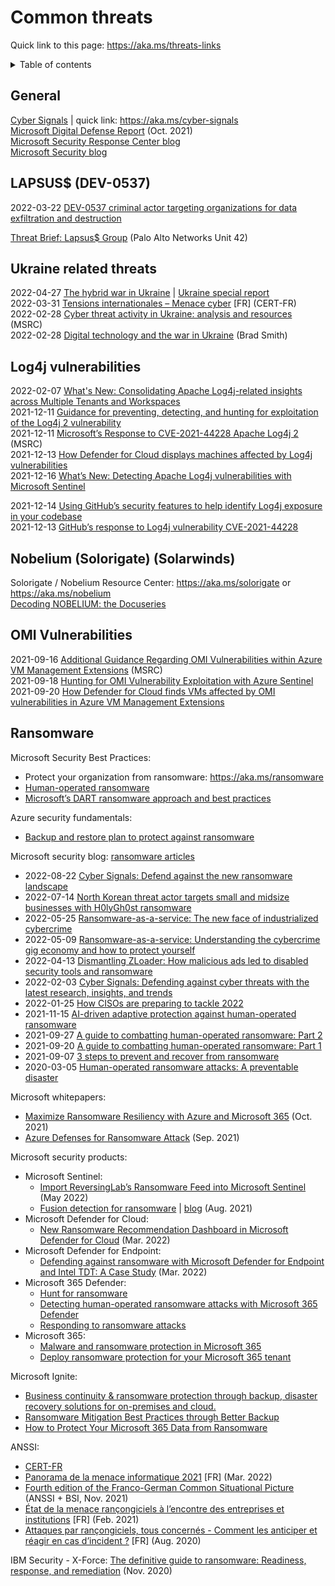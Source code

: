 # Common threats

Quick link to this page: https://aka.ms/threats-links

<details><summary>Table of contents</summary>

* [General](#general)
* [LAPSUS$ (DEV-0537)](#lapsus)
* [Ukraine related threats](#ukraine)
* [Log4j vulnerabilities](#log4j)
* [Nobelium (Solorigate) (Solarwinds)](#nobelium)
* [OMI Vulnerabilities](#omi)
* [Ransomware](#ransomware)

</details>

<a name="general"></a>

## General

[Cyber Signals](https://news.microsoft.com/cyber-signals/) | quick link: https://aka.ms/cyber-signals  
[Microsoft Digital Defense Report](https://www.microsoft.com/en-us/security/business/microsoft-digital-defense-report) (Oct. 2021)  
[Microsoft Security Response Center blog](https://msrc-blog.microsoft.com/)  
[Microsoft Security blog](https://www.microsoft.com/security/blog/)

<a name="lapsus"></a>

## LAPSUS$ (DEV-0537)

2022-03-22 [DEV-0537 criminal actor targeting organizations for data exfiltration and destruction](https://www.microsoft.com/security/blog/2022/03/22/dev-0537-criminal-actor-targeting-organizations-for-data-exfiltration-and-destruction/)

[Threat Brief: Lapsus$ Group](https://unit42.paloaltonetworks.com/lapsus-group/) (Palo Alto Networks Unit 42)

<a name="ukraine"></a>

## Ukraine related threats

2022-04-27 [The hybrid war in Ukraine](https://blogs.microsoft.com/on-the-issues/2022/04/27/hybrid-war-ukraine-russia-cyberattacks/) | [Ukraine special report](https://aka.ms/ukrainespecialreport)  
2022-03-31 [Tensions internationales – Menace cyber](https://www.cert.ssi.gouv.fr/cti/CERTFR-2022-CTI-001/) [FR] (CERT-FR)  
2022-02-28 [Cyber threat activity in Ukraine: analysis and resources](https://msrc-blog.microsoft.com/2022/02/28/analysis-resources-cyber-threat-activity-ukraine/) (MSRC)  
2022-02-28 [Digital technology and the war in Ukraine](https://blogs.microsoft.com/on-the-issues/2022/02/28/ukraine-russia-digital-war-cyberattacks/) (Brad Smith)

<a name="log4j"></a>

## Log4j vulnerabilities

2022-02-07 [What's New: Consolidating Apache Log4j-related insights across Multiple Tenants and Workspaces](https://techcommunity.microsoft.com/t5/microsoft-sentinel-blog/what-s-new-consolidating-apache-log4j-related-insights-across/ba-p/3061161)  
2021-12-11 [Guidance for preventing, detecting, and hunting for exploitation of the Log4j 2 vulnerability](https://www.microsoft.com/security/blog/2021/12/11/guidance-for-preventing-detecting-and-hunting-for-cve-2021-44228-log4j-2-exploitation/)  
2021-12-11 [Microsoft’s Response to CVE-2021-44228 Apache Log4j 2](https://msrc-blog.microsoft.com/2021/12/11/microsofts-response-to-cve-2021-44228-apache-log4j2/) (MSRC)  
2021-12-13 [How Defender for Cloud displays machines affected by Log4j vulnerabilities](https://techcommunity.microsoft.com/t5/microsoft-defender-for-cloud/how-defender-for-cloud-displays-machines-affected-by-log4j/ba-p/3037271)  
2021-12-16 [What’s New: Detecting Apache Log4j vulnerabilities with Microsoft Sentinel](https://techcommunity.microsoft.com/t5/microsoft-sentinel-blog/what-s-new-detecting-apache-log4j-vulnerabilities-with-microsoft/ba-p/3040391)

2021-12-14 [Using GitHub’s security features to help identify Log4j exposure in your codebase](https://github.blog/2021-12-14-using-githubs-security-features-identify-log4j-exposure-codebase/)  
2021-12-13 [GitHub’s response to Log4j vulnerability CVE-2021-44228](https://github.blog/2021-12-13-githubs-response-to-log4j-vulnerability-cve-2021-44228/)

<a name="nobelium"></a>

## Nobelium (Solorigate) (Solarwinds)

Solorigate / Nobelium Resource Center: https://aka.ms/solorigate or https://aka.ms/nobelium  
[Decoding NOBELIUM: the Docuseries](https://www.youtube.com/playlist?list=PL3ZTgFEc7Lyt46DSa1sUR9YUK1OuGIeNB)

<a name="omi"></a>

## OMI Vulnerabilities

2021-09-16 [Additional Guidance Regarding OMI Vulnerabilities within Azure VM Management Extensions](https://msrc-blog.microsoft.com/2021/09/16/additional-guidance-regarding-omi-vulnerabilities-within-azure-vm-management-extensions/) (MSRC)  
2021-09-18 [Hunting for OMI Vulnerability Exploitation with Azure Sentinel](https://techcommunity.microsoft.com/t5/microsoft-sentinel-blog/hunting-for-omi-vulnerability-exploitation-with-azure-sentinel/ba-p/2764093)  
2021-09-20 [How Defender for Cloud finds VMs affected by OMI vulnerabilities in Azure VM Management Extensions](https://techcommunity.microsoft.com/t5/microsoft-defender-for-cloud/how-defender-for-cloud-finds-vms-affected-by-omi-vulnerabilities/ba-p/2767240)

<a name="ransomware"></a>

## Ransomware

Microsoft Security Best Practices:
 * Protect your organization from ransomware: https://aka.ms/ransomware
 * [Human-operated ransomware](https://docs.microsoft.com/en-us/security/compass/human-operated-ransomware)
 * [Microsoft’s DART ransomware approach and best practices](https://docs.microsoft.com/en-us/security/compass/incident-response-playbook-dart-ransomware-approach)

Azure security fundamentals:
* [Backup and restore plan to protect against ransomware](https://docs.microsoft.com/en-us/azure/security/fundamentals/backup-plan-to-protect-against-ransomware)

Microsoft security blog:
[ransomware articles](https://www.microsoft.com/security/blog/ransomware/)
* 2022-08-22 [Cyber Signals: Defend against the new ransomware landscape](https://www.microsoft.com/security/blog/2022/08/22/cyber-signals-defend-against-the-new-ransomware-landscape/)
* 2022-07-14 [North Korean threat actor targets small and midsize businesses with H0lyGh0st ransomware](https://www.microsoft.com/security/blog/2022/07/14/north-korean-threat-actor-targets-small-and-midsize-businesses-with-h0lygh0st-ransomware/)
* 2022-05-25 [Ransomware-as-a-service: The new face of industrialized cybercrime](https://www.microsoft.com/en-us/security/business/security-insider/anatomy-of-an-external-attack-surface/ransomware-as-a-service-the-new-face-of-industrialized-cybercrime/)
* 2022-05-09 [Ransomware-as-a-service: Understanding the cybercrime gig economy and how to protect yourself](https://www.microsoft.com/security/blog/2022/05/09/ransomware-as-a-service-understanding-the-cybercrime-gig-economy-and-how-to-protect-yourself/)
* 2022-04-13 [Dismantling ZLoader: How malicious ads led to disabled security tools and ransomware](https://www.microsoft.com/security/blog/2022/04/13/dismantling-zloader-how-malicious-ads-led-to-disabled-security-tools-and-ransomware/)
* 2022-02-03 [Cyber Signals: Defending against cyber threats with the latest research, insights, and trends](https://www.microsoft.com/security/blog/2022/02/03/cyber-signals-defending-against-cyber-threats-with-the-latest-research-insights-and-trends/)
* 2022-01-25 [How CISOs are preparing to tackle 2022](https://www.microsoft.com/security/blog/2022/01/25/how-cisos-are-preparing-to-tackle-2022/)
* 2021-11-15 [AI-driven adaptive protection against human-operated ransomware](https://www.microsoft.com/security/blog/2021/11/15/ai-driven-adaptive-protection-against-human-operated-ransomware/)
* 2021-09-27 [A guide to combatting human-operated ransomware: Part 2](https://www.microsoft.com/security/blog/2021/09/27/a-guide-to-combatting-human-operated-ransomware-part-2/)
* 2021-09-20 [A guide to combatting human-operated ransomware: Part 1](https://www.microsoft.com/security/blog/2021/09/20/a-guide-to-combatting-human-operated-ransomware-part-1/)
* 2021-09-07 [3 steps to prevent and recover from ransomware](https://www.microsoft.com/security/blog/2021/09/07/3-steps-to-prevent-and-recover-from-ransomware/)
* 2020-03-05 [Human-operated ransomware attacks: A preventable disaster](https://www.microsoft.com/security/blog/2020/03/05/human-operated-ransomware-attacks-a-preventable-disaster/)

Microsoft whitepapers:
* [Maximize Ransomware Resiliency with Azure and Microsoft 365](https://azure.microsoft.com/en-us/resources/maximize-ransomware-resiliency-with-azure-and-microsoft-365/) (Oct. 2021)
* [Azure Defenses for Ransomware Attack](https://azure.microsoft.com/en-us/resources/azure-defenses-for-ransomware-attack/) (Sep. 2021)

Microsoft security products:
* Microsoft Sentinel:
  * [Import ReversingLab’s Ransomware Feed into Microsoft Sentinel](https://techcommunity.microsoft.com/t5/microsoft-sentinel-blog/import-reversinglab-s-ransomware-feed-into-microsoft-sentinel/ba-p/3423937) (May 2022)
  * [Fusion detection for ransomware](https://docs.microsoft.com/en-us/azure/sentinel/fusion#fusion-for-ransomware) | [blog](https://techcommunity.microsoft.com/t5/microsoft-sentinel-blog/what-s-new-fusion-detection-for-ransomware/ba-p/2621373) (Aug. 2021)
* Microsoft Defender for Cloud:
  * [New Ransomware Recommendation Dashboard in Microsoft Defender for Cloud](https://techcommunity.microsoft.com/t5/microsoft-defender-for-cloud/new-ransomware-recommendation-dashboard-in-microsoft-defender/ba-p/3270472) (Mar. 2022)
* Microsoft Defender for Endpoint:
  * [Defending against ransomware with Microsoft Defender for Endpoint and Intel TDT: A Case Study](https://techcommunity.microsoft.com/t5/microsoft-defender-for-endpoint/defending-against-ransomware-with-microsoft-defender-for/ba-p/3243941) (Mar. 2022)
* Microsoft 365 Defender:
  * [Hunt for ransomware](https://docs.microsoft.com/en-us/microsoft-365/security/defender/advanced-hunting-find-ransomware)
  * [Detecting human-operated ransomware attacks with Microsoft 365 Defender](https://docs.microsoft.com/en-us/microsoft-365/security/defender/playbook-detecting-ransomware-m365-defender)
  * [Responding to ransomware attacks](https://docs.microsoft.com/en-us/microsoft-365/security/defender/playbook-responding-ransomware-m365-defender)
* Microsoft 365:
  * [Malware and ransomware protection in Microsoft 365](https://docs.microsoft.com/en-us/compliance/assurance/assurance-malware-and-ransomware-protection)
  * [Deploy ransomware protection for your Microsoft 365 tenant](https://docs.microsoft.com/en-us/microsoft-365/solutions/ransomware-protection-microsoft-365)

Microsoft Ignite:
* [Business continuity & ransomware protection through backup, disaster recovery solutions for on-premises and cloud.](https://myignite.microsoft.com/sessions/091d407f-0540-48ac-b24c-8c881d1ea634?source=sessions)
* [Ransomware Mitigation Best Practices through Better Backup](https://myignite.microsoft.com/sessions/666bab87-d9b7-4a13-a41b-c056d32d8034?source=sessions)
* [How to Protect Your Microsoft 365 Data from Ransomware](https://myignite.microsoft.com/sessions/37fa0101-6482-4c15-a1a7-50fe533048f4?source=sessions)

ANSSI:
* [CERT-FR](https://cert.ssi.gouv.fr/)
* [Panorama de la menace informatique 2021](https://www.cert.ssi.gouv.fr/uploads/20220309_NP_WHITE_ANSSI_panorama-menace-ANSSI.pdf) [FR] (Mar. 2022)
* [Fourth edition of the Franco-German Common Situational Picture](https://www.ssi.gouv.fr/uploads/2021/11/anssi_bsi_csp_2021.pdf) (ANSSI + BSI, Nov. 2021)
* [État de la menace rançongiciels à l’encontre des entreprises et institutions](https://cert.ssi.gouv.fr/cti/CERTFR-2021-CTI-001/) [FR] (Feb. 2021)
* [Attaques par rançongiciels, tous concernés - Comment les anticiper et réagir en cas d’incident ?](https://www.ssi.gouv.fr/administration/guide/attaques-par-rancongiciels-tous-concernes-comment-les-anticiper-et-reagir-en-cas-dincident/) [FR] (Aug. 2020)

IBM Security - X-Force: [The definitive guide to ransomware: Readiness, response, and remediation](https://www.ibm.com/downloads/cas/EV6NAQR4) (Nov. 2020)